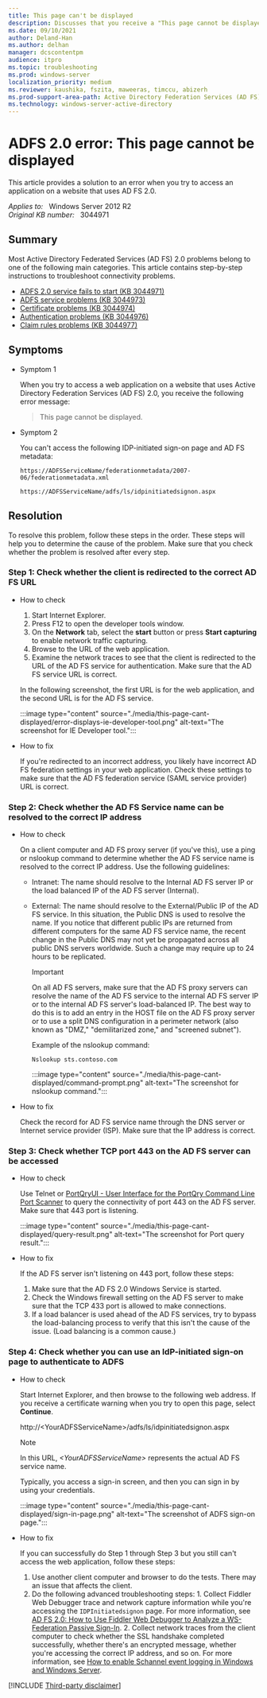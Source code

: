 ```yaml
---
title: This page can't be displayed
description: Discusses that you receive a "This page cannot be displayed" error message when you try to access an application on a website that uses AD FS 2.0. Provides a resolution.
ms.date: 09/10/2021
author: Deland-Han 
ms.author: delhan
manager: dcscontentpm
audience: itpro
ms.topic: troubleshooting
ms.prod: windows-server
localization_priority: medium
ms.reviewer: kaushika, fszita, maweeras, timccu, abizerh
ms.prod-support-area-path: Active Directory Federation Services (AD FS)
ms.technology: windows-server-active-directory
---
```

# ADFS 2.0 error: This page cannot be displayed

This article provides a solution to an error when you try to access an application on a website that uses AD FS 2.0.

_Applies to:_ &nbsp; Windows Server 2012 R2  
_Original KB number:_ &nbsp; 3044971

## Summary

Most Active Directory Federated Services (AD FS) 2.0 problems belong to one of the following main categories. This article contains step-by-step instructions to troubleshoot connectivity problems.

- [ADFS 2.0 service fails to start (KB 3044971)](https://support.microsoft.com/help/3044971)
- [ADFS service problems (KB 3044973)](https://support.microsoft.com/help/3044973)
- [Certificate problems (KB 3044974)](https://support.microsoft.com/help/3044974)
- [Authentication problems (KB 3044976)](https://support.microsoft.com/help/3044976)
- [Claim rules problems (KB 3044977)](https://support.microsoft.com/help/3044977)

## Symptoms

- Symptom 1

    When you try to access a web application on a website that uses Active Directory Federation Services (AD FS) 2.0, you receive the following error message:

    > This page cannot be displayed.

- Symptom 2  

    You can't access the following IDP-initiated sign-on page and AD FS metadata:

    `https://ADFSServiceName/federationmetadata/2007-06/federationmetadata.xml`

    `https://ADFSServiceName/adfs/ls/idpinitiatedsignon.aspx`

## Resolution

To resolve this problem, follow these steps in the order. These steps will help you to determine the cause of the problem. Make sure that you check whether the problem is resolved after every step.

### Step 1: Check whether the client is redirected to the correct AD FS URL

- How to check

    1. Start Internet Explorer.
    2. Press F12 to open the developer tools window.
    3. On the **Network** tab, select the **start** button or press **Start capturing** to enable network traffic capturing.
    4. Browse to the URL of the web application.
    5. Examine the network traces to see that the client is redirected to the URL of the AD FS service for authentication. Make sure that the AD FS service URL is correct.

    In the following screenshot, the first URL is for the web application, and the second URL is for the AD FS service.

    :::image type="content" source="./media/this-page-cant-displayed/error-displays-ie-developer-tool.png" alt-text="The screenshot for IE Developer tool.":::

- How to fix

    If you're redirected to an incorrect address, you likely have incorrect AD FS federation settings in your web application. Check these settings to make sure that the AD FS federation service (SAML service provider) URL is correct.

### Step 2: Check whether the AD FS Service name can be resolved to the correct IP address

- How to check

  On a client computer and AD FS proxy server (if you've this), use a ping or nslookup command to determine whether the AD FS service name is resolved to the correct IP address. Use the following guidelines:

  - Intranet: The name should resolve to the Internal AD FS server IP or the load balanced IP of the AD FS server (Internal).
  - External: The name should resolve to the External/Public IP of the AD FS service. In this situation, the Public DNS is used to resolve the name. If you notice that different public IPs are returned from different computers for the same AD FS service name, the recent change in the Public DNS may not yet be propagated across all public DNS servers worldwide. Such a change may require up to 24 hours to be replicated.

    > [!IMPORTANT]
    > On all AD FS servers, make sure that the AD FS proxy servers can resolve the name of the AD FS service to the internal AD FS server IP or to the internal AD FS server's load-balanced IP. The best way to do this is to add an entry in the HOST file on the AD FS proxy server or to use a split DNS configuration in a perimeter network (also known as "DMZ," "demilitarized zone," and "screened subnet").

    Example of the nslookup command:

    ```console
    Nslookup sts.contoso.com
    ```  

    :::image type="content" source="./media/this-page-cant-displayed/command-prompt.png" alt-text="The screenshot for nslookup command.":::

- How to fix

    Check the record for AD FS service name through the DNS server or Internet service provider (ISP). Make sure that the IP address is correct.

### Step 3: Check whether TCP port 443 on the AD FS server can be accessed

- How to check

    Use Telnet or [PortQryUI - User Interface for the PortQry Command Line Port Scanner](https://www.microsoft.com/download/details.aspx?id=24009) to query the connectivity of port 443 on the AD FS server. Make sure that 443 port is listening.

    :::image type="content" source="./media/this-page-cant-displayed/query-result.png" alt-text="The screenshot for Port query result.":::

- How to fix

    If the AD FS server isn't listening on 443 port, follow these steps:

    1. Make sure that the AD FS 2.0 Windows Service is started.
    2. Check the Windows firewall setting on the AD FS server to make sure that the TCP 433 port is allowed to make connections.
    3. If a load balancer is used ahead of the AD FS services, try to bypass the load-balancing process to verify that this isn't the cause of the issue. (Load balancing is a common cause.)

### Step 4: Check whether you can use an IdP-initiated sign-on page to authenticate to ADFS

- How to check

    Start Internet Explorer, and then browse to the following web address. If you receive a certificate warning when you try to open this page, select **Continue**.

    http://\<YourADFSServiceName>/adfs/ls/idpinitiatedsignon.aspx
    > [!NOTE]
    > In this URL, *\<YourADFSServiceName>* represents the actual AD FS service name.

    Typically, you access a sign-in screen, and then you can sign in by using your credentials.

    :::image type="content" source="./media/this-page-cant-displayed/sign-in-page.png" alt-text="The screenshot of ADFS sign-on page.":::

- How to fix

    If you can successfully do Step 1 through Step 3 but you still can't access the web application, follow these steps:

    1. Use another client computer and browser to do the tests. There may an issue that affects the client.
    2. Do the following advanced troubleshooting steps:
      1. Collect Fiddler Web Debugger trace and network capture information while you're accessing the `IDPInitiatedsignon` page. For more information, see [AD FS 2.0: How to Use Fiddler Web Debugger to Analyze a WS-Federation Passive Sign-In](https://social.technet.microsoft.com/wiki/contents/articles/3286.ad-fs-2-0-how-to-use-fiddler-web-debugger-to-analyze-a-ws-federation-passive-sign-in.aspx).
      2. Collect network traces from the client computer to check whether the SSL handshake completed successfully, whether there's an encrypted message, whether you're accessing the correct IP address, and so on. For more information, see [How to enable Schannel event logging in Windows and Windows Server](https://support.microsoft.com/help/260729).

[!INCLUDE [Third-party disclaimer](../../includes/third-party-disclaimer.md)]
